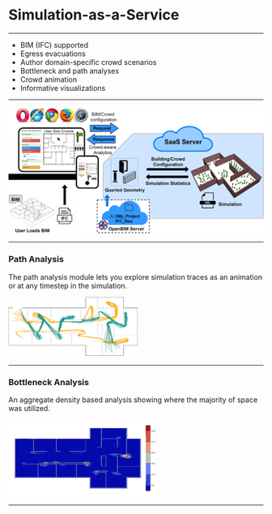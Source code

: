 # Simulation-as-a-Service

***

* BIM (IFC) supported
* Egress evacuations
* Author domain-specific crowd scenarios
* Bottleneck and path analyses
* Crowd animation
* Informative visualizations

***

![Framework](images/Framework_v5_website.png)

***
### Path Analysis
The path analysis module lets you explore simulation traces as an animation or at any timestep in the simulation.

![Path](images/path-3.png)
***
### Bottleneck Analysis
An aggregate density based analysis showing where the majority of space was utilized.

![Bottleneck](images/bottleneck-3.png)
***
